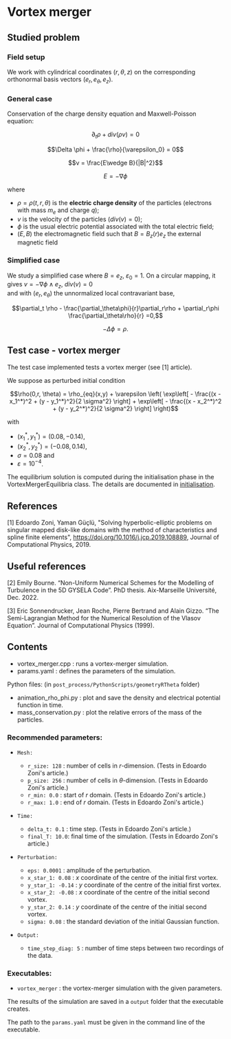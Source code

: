 # Vortex merger

## Studied problem
### Field setup 
We work with cylindrical coordinates $(r,\theta,z)$ on the corresponding orthonormal basis vectors $`(e_r, e_\theta, e_z)`$.


### General case
Conservation of the charge density equation and Maxwell-Poisson equation:

```math
\partial_t \rho + div(\rho v) = 0
```
```math
\Delta \phi + \frac{\rho}{\varepsilon_0} = 0
```
```math
v = \frac{E\wedge B}{|B|^2}
```
```math
E = -\nabla \phi
```

where
* $\rho = \rho(t,r,\theta)$ is the **electric charge density** of the particles (electrons with mass $`m_e`$ and charge $q$);
* $v$ is the velocity of the particles ($div(v) = 0$); 
* $\phi$ is the usual electric potential associated with the total electric field; 
* $(E,B)$ the electromagnetic field such that $`B = B_z(r) e_z`$ the external magnetic field


### Simplified case
We study a simplified case where $`B = e_z`$, $`\varepsilon_0 = 1`$. 
On a circular mapping, it gives 
$`v = -\nabla\phi \wedge e_z`$, $div(v) = 0$  
and with $`(e_r, e_\theta)`$ 
the unnormalized local contravariant base, 
```math
\partial_t \rho - \frac{\partial_\theta\phi}{r}\partial_r\rho + \partial_r\phi \frac{\partial_\theta\rho}{r} =0,
```

```math
-\Delta \phi = \rho.
```


## Test case - vortex merger
The test case implemented tests a vortex merger (see [1] article).

We suppose as perturbed initial condition

```math
\rho(0,r, \theta) = \rho_{eq}(x,y) + \varepsilon 
	\left( 
		\exp\left[ - \frac{(x - x_1^*)^2 + (y - y_1^*)^2}{2 \sigma^2} \right]
		+ \exp\left[ - \frac{(x - x_2^*)^2 + (y - y_2^*)^2}{2 \sigma^2} \right]
	\right)
```


with 
* $`(x_1^*, y_1^*) = (0.08, -0.14)`$, 
* $`(x_2^*, y_2^*) = (-0.08, 0.14)`$,
* $\sigma = 0.08$ and 
* $\varepsilon = 10^{-4}$.

The equilibrium solution is computed during the initialisation phase in the VortexMergerEquilibria class. 
The details are documented in [initialisation](./../../../src/geometryRTheta/initialization/README.md). 


## References
[1]    Edoardo Zoni, Yaman Güçlü, "Solving hyperbolic-elliptic problems on singular mapped disk-like domains with the 
method of characteristics and spline finite elements", https://doi.org/10.1016/j.jcp.2019.108889, Journal of Computational Physics, 2019.

## Useful references 
[2]    Emily Bourne. “Non-Uniform Numerical Schemes for the Modelling of Turbulence in the 5D GYSELA Code”. PhD thesis. Aix-Marseille Université, Dec. 2022.

[3]    Eric Sonnendrucker, Jean Roche, Pierre Bertrand and Alain Gizzo. “The Semi-Lagrangian Method for the Numerical Resolution of the Vlasov Equation”. Journal of Computational Physics (1999).






## Contents

 - vortex\_merger.cpp : runs a vortex-merger simulation.
 - params.yaml : defines the parameters of the simulation. 
 
 Python files: (in `post_process/PythonScripts/geometryRTheta` folder)
 - animation\_rho\_phi.py : plot and save the density and electrical potential function in time. 
 - mass\_conservation.py : plot the relative errors of the mass of the particles. 
 
 
 ### Recommended parameters: 
* `Mesh:`
  * `r_size: 128` : number of cells in $r$-dimension. (Tests in Edoardo Zoni's article.)
  * `p_size: 256` : number of cells in $\theta$-dimension. (Tests in Edoardo Zoni's article.)
  * `r_min: 0.0`  : start of $`r`$ domain. (Tests in Edoardo Zoni's article.)
  * `r_max: 1.0` : end of $`r`$ domain. (Tests in Edoardo Zoni's article.)

* `Time:`
  * `delta_t: 0.1` : time step. (Tests in Edoardo Zoni's article.)
  * `final_T: 10.0`: final time of the simulation. (Tests in Edoardo Zoni's article.)
  
* `Perturbation:`
  * `eps: 0.0001` : amplitude of the perturbation. 
  * `x_star_1: 0.08` : $`x`$ coordinate of the centre of the initial first vortex.
  * `y_star_1: -0.14` : $`y`$ coordinate of the centre of the initial first vortex.
  * `x_star_2: -0.08` : $`x`$ coordinate of the centre of the initial second vortex.
  * `y_star_2: 0.14` : $`y`$ coordinate of the centre of the initial second vortex.
  * `sigma: 0.08` : the standard deviation of the initial Gaussian function. 
  
* `Output:`
  * `time_step_diag: 5` : number of time steps between two recordings of the data. 
 
 
 ### Executables:
* `vortex_merger` : the vortex-merger simulation with the given parameters. 
 
The results of the simulation are saved in a `output` folder that the executable creates. 

The path to the `params.yaml` must be given in the command line of the executable. 